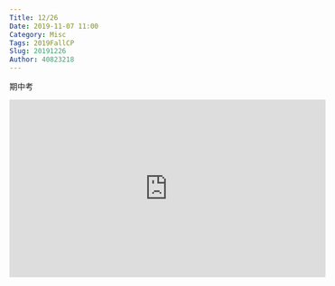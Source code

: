 ```yaml
---
Title: 12/26
Date: 2019-11-07 11:00
Category: Misc
Tags: 2019FallCP
Slug: 20191226
Author: 40823218
---
```


期中考

<!-- PELICAN_END_SUMMARY -->

<iframe width="560" height="315" src="https://www.youtube.com/embed/kbmSAB1ji4M" frameborder="0" allow="accelerometer; autoplay; encrypted-media; gyroscope; picture-in-picture" allowfullscreen></iframe>